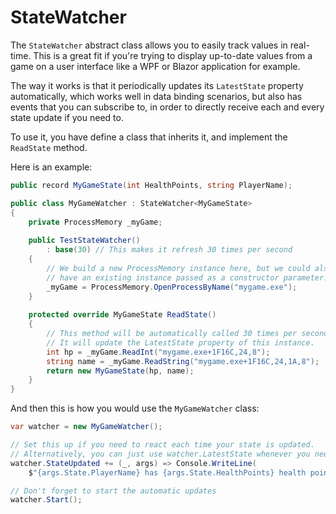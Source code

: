 ﻿# StateWatcher

The `StateWatcher` abstract class allows you to easily track values in real-time. This is a great fit if you're trying to display up-to-date values from a game on a user interface like a WPF or Blazor application for example.

The way it works is that it periodically updates its `LatestState` property automatically, which works well in data binding scenarios, but also has events that you can subscribe to, in order to directly receive each and every state update if you need to.

To use it, you have define a class that inherits it, and implement the `ReadState` method.

Here is an example:

```csharp
public record MyGameState(int HealthPoints, string PlayerName);

public class MyGameWatcher : StateWatcher<MyGameState>
{
    private ProcessMemory _myGame;
    
    public TestStateWatcher()
        : base(30) // This makes it refresh 30 times per second
    {
        // We build a new ProcessMemory instance here, but we could also
        // have an existing instance passed as a constructor parameter.
        _myGame = ProcessMemory.OpenProcessByName("mygame.exe");
    }
    
    protected override MyGameState ReadState()
    {
        // This method will be automatically called 30 times per second.
        // It will update the LatestState property of this instance. 
        int hp = _myGame.ReadInt("mygame.exe+1F16C,24,8");
        string name = _myGame.ReadString("mygame.exe+1F16C,24,1A,8");            
        return new MyGameState(hp, name);
    }
}
```

And then this is how you would use the `MyGameWatcher` class:

```csharp
var watcher = new MyGameWatcher();

// Set this up if you need to react each time your state is updated.
// Alternatively, you can just use watcher.LatestState whenever you need it.
watcher.StateUpdated += (_, args) => Console.WriteLine(
    $"{args.State.PlayerName} has {args.State.HealthPoints} health points.");

// Don't forget to start the automatic updates
watcher.Start();
```
